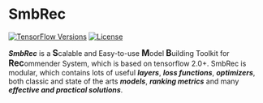 # SmbRec

[![TensorFlow Versions](https://img.shields.io/badge/TensorFlow-2.0+-blue.svg)](https://gitlab.meiyou.com/ai-ad/smbrec)
[![License](https://img.shields.io/badge/License-Apache%202.0-blue.svg)](https://opensource.org/licenses/Apache-2.0)

***SmbRec*** is a <big>**S**</big>calable and Easy-to-use <big>**M**</big>odel <big>**B**</big>uilding Toolkit for <big>**Rec**</big>ommender System, which is based on tensorflow 2.0+.
SmbRec is modular, which contains lots of useful ***layers***, ***loss functions***, ***optimizers***, both classic and state of the arts ***models***, ***ranking metrics*** and
many ***effective and practical solutions***.
